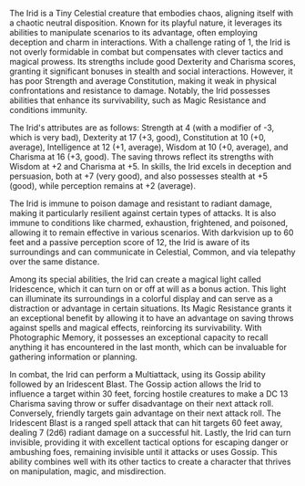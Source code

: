 The Irid is a Tiny Celestial creature that embodies chaos, aligning itself with a chaotic neutral disposition. Known for its playful nature, it leverages its abilities to manipulate scenarios to its advantage, often employing deception and charm in interactions. With a challenge rating of 1, the Irid is not overly formidable in combat but compensates with clever tactics and magical prowess. Its strengths include good Dexterity and Charisma scores, granting it significant bonuses in stealth and social interactions. However, it has poor Strength and average Constitution, making it weak in physical confrontations and resistance to damage. Notably, the Irid possesses abilities that enhance its survivability, such as Magic Resistance and conditions immunity.

The Irid's attributes are as follows: Strength at 4 (with a modifier of -3, which is very bad), Dexterity at 17 (+3, good), Constitution at 10 (+0, average), Intelligence at 12 (+1, average), Wisdom at 10 (+0, average), and Charisma at 16 (+3, good). The saving throws reflect its strengths with Wisdom at +2 and Charisma at +5. In skills, the Irid excels in deception and persuasion, both at +7 (very good), and also possesses stealth at +5 (good), while perception remains at +2 (average).

The Irid is immune to poison damage and resistant to radiant damage, making it particularly resilient against certain types of attacks. It is also immune to conditions like charmed, exhaustion, frightened, and poisoned, allowing it to remain effective in various scenarios. With darkvision up to 60 feet and a passive perception score of 12, the Irid is aware of its surroundings and can communicate in Celestial, Common, and via telepathy over the same distance.

Among its special abilities, the Irid can create a magical light called Iridescence, which it can turn on or off at will as a bonus action. This light can illuminate its surroundings in a colorful display and can serve as a distraction or advantage in certain situations. Its Magic Resistance grants it an exceptional benefit by allowing it to have an advantage on saving throws against spells and magical effects, reinforcing its survivability. With Photographic Memory, it possesses an exceptional capacity to recall anything it has encountered in the last month, which can be invaluable for gathering information or planning.

In combat, the Irid can perform a Multiattack, using its Gossip ability followed by an Iridescent Blast. The Gossip action allows the Irid to influence a target within 30 feet, forcing hostile creatures to make a DC 13 Charisma saving throw or suffer disadvantage on their next attack roll. Conversely, friendly targets gain advantage on their next attack roll. The Iridescent Blast is a ranged spell attack that can hit targets 60 feet away, dealing 7 (2d6) radiant damage on a successful hit. Lastly, the Irid can turn invisible, providing it with excellent tactical options for escaping danger or ambushing foes, remaining invisible until it attacks or uses Gossip. This ability combines well with its other tactics to create a character that thrives on manipulation, magic, and misdirection.